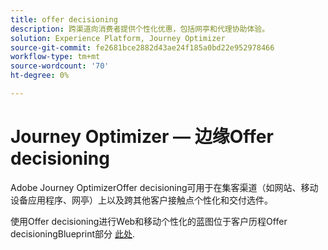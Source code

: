 ```yaml
---
title: offer decisioning
description: 跨渠道向消费者提供个性化优惠，包括网亭和代理协助体验。
solution: Experience Platform, Journey Optimizer
source-git-commit: fe2681bce2882d43ae24f185a0bd22e952978466
workflow-type: tm+mt
source-wordcount: '70'
ht-degree: 0%

---
```


# Journey Optimizer — 边缘Offer decisioning

Adobe Journey OptimizerOffer decisioning可用于在集客渠道（如网站、移动设备应用程序、网亭）上以及跨其他客户接触点个性化和交付选件。

使用Offer decisioning进行Web和移动个性化的蓝图位于客户历程Offer decisioningBlueprint部分 [此处](../customer-journeys/offer_decisioning/offers-edge.md).